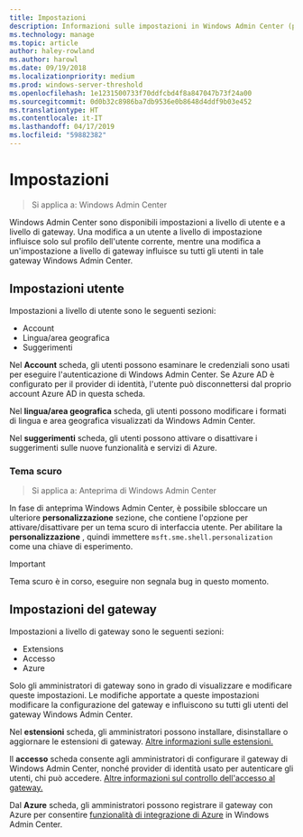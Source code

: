 ```yaml
---
title: Impostazioni
description: Informazioni sulle impostazioni in Windows Admin Center (progetto Honolulu). Le impostazioni utente consentono agli utenti di modificare la lingua/area geografica e altre preferenze. Le impostazioni del gateway consentono agli amministratori di configurare il gateway.
ms.technology: manage
ms.topic: article
author: haley-rowland
ms.author: harowl
ms.date: 09/19/2018
ms.localizationpriority: medium
ms.prod: windows-server-threshold
ms.openlocfilehash: 1e1231500733f70ddfcbd4f8a847047b73f24a00
ms.sourcegitcommit: 0d0b32c8986ba7db9536e0b8648d4ddf9b03e452
ms.translationtype: HT
ms.contentlocale: it-IT
ms.lasthandoff: 04/17/2019
ms.locfileid: "59882382"
---
```

# <a name="settings"></a>Impostazioni

> Si applica a: Windows Admin Center

Windows Admin Center sono disponibili impostazioni a livello di utente e a livello di gateway. Una modifica a un utente a livello di impostazione influisce solo sul profilo dell'utente corrente, mentre una modifica a un'impostazione a livello di gateway influisce su tutti gli utenti in tale gateway Windows Admin Center.

## <a name="user-settings"></a>Impostazioni utente

Impostazioni a livello di utente sono le seguenti sezioni:

- Account
- Lingua/area geografica
- Suggerimenti

Nel **Account** scheda, gli utenti possono esaminare le credenziali sono usati per eseguire l'autenticazione di Windows Admin Center. Se Azure AD è configurato per il provider di identità, l'utente può disconnettersi dal proprio account Azure AD in questa scheda.

Nel **lingua/area geografica** scheda, gli utenti possono modificare i formati di lingua e area geografica visualizzati da Windows Admin Center.

Nel **suggerimenti** scheda, gli utenti possono attivare o disattivare i suggerimenti sulle nuove funzionalità e servizi di Azure.

### <a name="dark-theme"></a>Tema scuro

> Si applica a: Anteprima di Windows Admin Center

In fase di anteprima Windows Admin Center, è possibile sbloccare un ulteriore **personalizzazione** sezione, che contiene l'opzione per attivare/disattivare per un tema scuro di interfaccia utente. Per abilitare la **personalizzazione** , quindi immettere ```msft.sme.shell.personalization``` come una chiave di esperimento.

>[!IMPORTANT]
> Tema scuro è in corso, eseguire non segnala bug in questo momento.

## <a name="gateway-settings"></a>Impostazioni del gateway

Impostazioni a livello di gateway sono le seguenti sezioni:

- Extensions
- Accesso
- Azure

Solo gli amministratori di gateway sono in grado di visualizzare e modificare queste impostazioni. Le modifiche apportate a queste impostazioni modificare la configurazione del gateway e influiscono su tutti gli utenti del gateway Windows Admin Center.

Nel **estensioni** scheda, gli amministratori possono installare, disinstallare o aggiornare le estensioni di gateway. [Altre informazioni sulle estensioni.](using-extensions.md)

Il **accesso** scheda consente agli amministratori di configurare il gateway di Windows Admin Center, nonché provider di identità usato per autenticare gli utenti, chi può accedere. [Altre informazioni sul controllo dell'accesso al gateway.](user-access-control.md)

Dal **Azure** scheda, gli amministratori possono registrare il gateway con Azure per consentire [funzionalità di integrazione di Azure](azure-integration.md) in Windows Admin Center.
